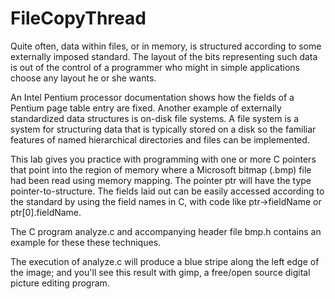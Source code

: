 FileCopyThread
==============
Quite often, data within files, or in memory, is structured according to some externally imposed standard. The layout of the bits representing such data is out of the control of a programmer who might in simple applications choose any layout he or she wants. 

An Intel Pentium processor documentation shows how the fields of a Pentium page table entry are fixed. Another example of externally standardized data structures is on-disk file systems. A file system is a system for structuring data that is typically stored on a disk so the familiar features of named hierarchical directories and files can be implemented.

This lab gives you practice with programming with one or more C pointers that point into the region of memory where a Microsoft bitmap (.bmp) file had been read using memory mapping. The pointer ptr will have the type pointer-to-structure. The fields laid out can be easily accessed according to the standard by using the field names in C, with code like ptr->fieldName or ptr[0].fieldName.

The C program analyze.c and accompanying header file bmp.h contains an example for these these techniques.

The execution of analyze.c will produce a blue stripe along the left edge of the image; and you'll see this result with gimp, a free/open source digital picture editing program.
